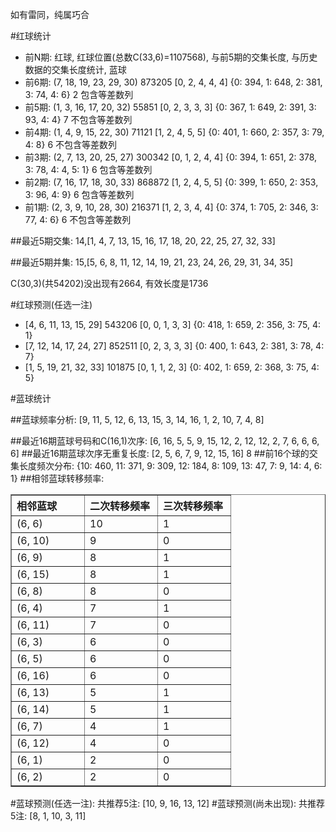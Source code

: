 <!-- 
.. title: 双色球2013070期(2013-06-18)数据分析报告
.. slug: slott-2013070-2013-06-18-report
.. date: 2013-06-19 08:00:00 UTC+08:00
.. tags: Lottery
.. link: 
.. description: 
.. type: text
-->

如有雷同，纯属巧合

<!-- TEASER_END-->

#红球统计

- 前N期: 红球, 红球位置(总数C(33,6)=1107568), 与前5期的交集长度, 与历史数据的交集长度统计, 蓝球
- 前6期: (7, 18, 19, 23, 29, 30) 873205 [0, 2, 4, 4, 4] {0: 394, 1: 648, 2: 381, 3: 74, 4: 6} 2 包含等差数列
- 前5期: (1, 3, 16, 17, 20, 32) 55851 [0, 2, 3, 3, 3] {0: 367, 1: 649, 2: 391, 3: 93, 4: 4} 7 不包含等差数列
- 前4期: (1, 4, 9, 15, 22, 30) 71121 [1, 2, 4, 5, 5] {0: 401, 1: 660, 2: 357, 3: 79, 4: 8} 6 不包含等差数列
- 前3期: (2, 7, 13, 20, 25, 27) 300342 [0, 1, 2, 4, 4] {0: 394, 1: 651, 2: 378, 3: 78, 4: 4, 5: 1} 6 包含等差数列
- 前2期: (7, 16, 17, 18, 30, 33) 868872 [1, 2, 4, 5, 5] {0: 399, 1: 650, 2: 353, 3: 96, 4: 9} 6 包含等差数列
- 前1期: (2, 3, 9, 10, 28, 30) 216371 [1, 2, 3, 4, 4] {0: 374, 1: 705, 2: 346, 3: 77, 4: 6} 6 不包含等差数列

##最近5期交集:
14,[1, 4, 7, 13, 15, 16, 17, 18, 20, 22, 25, 27, 32, 33]

##最近5期并集:
15,[5, 6, 8, 11, 12, 14, 19, 21, 23, 24, 26, 29, 31, 34, 35]

C(30,3)(共54202)没出现有2664, 
有效长度是1736

#红球预测(任选一注)

- [4, 6, 11, 13, 15, 29] 543206 [0, 0, 1, 3, 3] {0: 418, 1: 659, 2: 356, 3: 75, 4: 1}
- [7, 12, 14, 17, 24, 27] 852511 [0, 2, 3, 3, 3] {0: 400, 1: 643, 2: 381, 3: 78, 4: 7}
- [1, 5, 19, 21, 32, 33] 101875 [0, 1, 1, 2, 3] {0: 402, 1: 659, 2: 368, 3: 75, 4: 5}

#蓝球统计

##蓝球频率分析:
[9, 11, 5, 12, 6, 13, 15, 3, 14, 16, 1, 2, 10, 7, 4, 8]

##最近16期蓝球号码和C(16,1)次序:
[6, 16, 5, 5, 9, 15, 12, 2, 12, 12, 2, 7, 6, 6, 6, 6]
##最近16期蓝球次序无重复长度:
[2, 5, 6, 7, 9, 12, 15, 16] 8
##前16个球的交集长度频次分布:
{10: 460, 11: 371, 9: 309, 12: 184, 8: 109, 13: 47, 7: 9, 14: 4, 6: 1}
##相邻蓝球转移频率:
<table border="1" class="table table-striped dataframe">
  <thead>
    <tr style="text-align: left;">
      <th style="min-width: 100px;">相邻蓝球</th>
      <th style="min-width: 100px;">二次转移频率</th>
      <th style="min-width: 100px;">三次转移频率</th>
    </tr>
  </thead>
  <tbody>
    <tr>
      <td>  (6, 6)</td>
      <td> 10</td>
      <td> 1</td>
    </tr>
    <tr>
      <td> (6, 10)</td>
      <td>  9</td>
      <td> 0</td>
    </tr>
    <tr>
      <td>  (6, 9)</td>
      <td>  8</td>
      <td> 1</td>
    </tr>
    <tr>
      <td> (6, 15)</td>
      <td>  8</td>
      <td> 1</td>
    </tr>
    <tr>
      <td>  (6, 8)</td>
      <td>  8</td>
      <td> 0</td>
    </tr>
    <tr>
      <td>  (6, 4)</td>
      <td>  7</td>
      <td> 1</td>
    </tr>
    <tr>
      <td> (6, 11)</td>
      <td>  7</td>
      <td> 0</td>
    </tr>
    <tr>
      <td>  (6, 3)</td>
      <td>  6</td>
      <td> 0</td>
    </tr>
    <tr>
      <td>  (6, 5)</td>
      <td>  6</td>
      <td> 0</td>
    </tr>
    <tr>
      <td> (6, 16)</td>
      <td>  6</td>
      <td> 0</td>
    </tr>
    <tr>
      <td> (6, 13)</td>
      <td>  5</td>
      <td> 1</td>
    </tr>
    <tr>
      <td> (6, 14)</td>
      <td>  5</td>
      <td> 1</td>
    </tr>
    <tr>
      <td>  (6, 7)</td>
      <td>  4</td>
      <td> 1</td>
    </tr>
    <tr>
      <td> (6, 12)</td>
      <td>  4</td>
      <td> 0</td>
    </tr>
    <tr>
      <td>  (6, 1)</td>
      <td>  2</td>
      <td> 0</td>
    </tr>
    <tr>
      <td>  (6, 2)</td>
      <td>  2</td>
      <td> 0</td>
    </tr>
  </tbody>
</table>
#蓝球预测(任选一注):
共推荐5注: [10, 9, 16, 13, 12]
#蓝球预测(尚未出现):
共推荐5注: [8, 1, 10, 3, 11]


